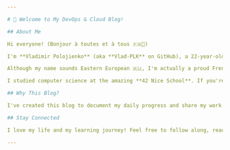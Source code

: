 ```yaml
---

# 👋 Welcome to My DevOps & Cloud Blog!

## About Me

Hi everyone! (Bonjour à toutes et à tous 🇫🇷🥖)

I'm **Vladimir Polojienko** (aka **Vlad-PLK** on GitHub), a 22-year-old developer currently learning System Administration, DevOps technologies, and Cloud Computing.

Although my name sounds Eastern European 🇷🇺, I'm actually a proud French-Russian living on the beautiful Côte d'Azur (not a millionaire yet! 😅).

I studied computer science at the amazing **42 Nice School**. If you're here, you're probably interested in my journey to becoming a DevOps Engineer.

## Why This Blog?

I've created this blog to document my daily progress and share my work as I challenge myself to master Linux, system administration, Docker, Kubernetes, and much more 🚀.

## Stay Connected

I love my life and my learning journey! Feel free to follow along, reach out, or connect with me for feedback and collaboration.

---
```



